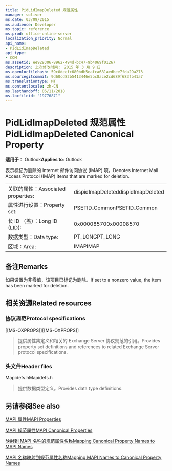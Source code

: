 ```yaml
---
title: PidLidImapDeleted 规范属性
manager: soliver
ms.date: 03/09/2015
ms.audience: Developer
ms.topic: reference
ms.prod: office-online-server
localization_priority: Normal
api_name:
- PidLidImapDeleted
api_type:
- COM
ms.assetid: ee929306-8962-494d-bc47-9b4069f01267
description: 上次修改时间： 2015 年 3 月 9 日
ms.openlocfilehash: 59c0deefc680bdb5eafca681aedbee7fda29a273
ms.sourcegitcommit: 9d60cd82b5413446e5bc8ace2cd689f683fb41a7
ms.translationtype: MT
ms.contentlocale: zh-CN
ms.lasthandoff: 06/11/2018
ms.locfileid: "19776871"
---
```

# <a name="pidlidimapdeleted-canonical-property"></a><span data-ttu-id="35eef-103">PidLidImapDeleted 规范属性</span><span class="sxs-lookup"><span data-stu-id="35eef-103">PidLidImapDeleted Canonical Property</span></span>

  
  
<span data-ttu-id="35eef-104">**适用于**： Outlook</span><span class="sxs-lookup"><span data-stu-id="35eef-104">**Applies to**: Outlook</span></span> 
  
<span data-ttu-id="35eef-105">表示标记为删除的 Internet 邮件访问协议 (IMAP) 项。</span><span class="sxs-lookup"><span data-stu-id="35eef-105">Denotes Internet Mail Access Protocol (IMAP) items that are marked for deletion.</span></span>
  
|||
|:-----|:-----|
|<span data-ttu-id="35eef-106">关联的属性：</span><span class="sxs-lookup"><span data-stu-id="35eef-106">Associated properties:</span></span>  <br/> |<span data-ttu-id="35eef-107">dispidImapDeleted</span><span class="sxs-lookup"><span data-stu-id="35eef-107">dispidImapDeleted</span></span>  <br/> |
|<span data-ttu-id="35eef-108">属性进行设置：</span><span class="sxs-lookup"><span data-stu-id="35eef-108">Property set:</span></span>  <br/> |<span data-ttu-id="35eef-109">PSETID_Common</span><span class="sxs-lookup"><span data-stu-id="35eef-109">PSETID_Common</span></span>  <br/> |
|<span data-ttu-id="35eef-110">长 ID （盖）：</span><span class="sxs-lookup"><span data-stu-id="35eef-110">Long ID (LID):</span></span>  <br/> |<span data-ttu-id="35eef-111">0x00008570</span><span class="sxs-lookup"><span data-stu-id="35eef-111">0x00008570</span></span>  <br/> |
|<span data-ttu-id="35eef-112">数据类型：</span><span class="sxs-lookup"><span data-stu-id="35eef-112">Data type:</span></span>  <br/> |<span data-ttu-id="35eef-113">PT_LONG</span><span class="sxs-lookup"><span data-stu-id="35eef-113">PT_LONG</span></span>  <br/> |
|<span data-ttu-id="35eef-114">区域：</span><span class="sxs-lookup"><span data-stu-id="35eef-114">Area:</span></span>  <br/> |<span data-ttu-id="35eef-115">IMAP</span><span class="sxs-lookup"><span data-stu-id="35eef-115">IMAP</span></span>  <br/> |
   
## <a name="remarks"></a><span data-ttu-id="35eef-116">备注</span><span class="sxs-lookup"><span data-stu-id="35eef-116">Remarks</span></span>

<span data-ttu-id="35eef-117">如果设置为非零值，该项目已标记为删除。</span><span class="sxs-lookup"><span data-stu-id="35eef-117">If set to a nonzero value, the item has been marked for deletion.</span></span>
  
## <a name="related-resources"></a><span data-ttu-id="35eef-118">相关资源</span><span class="sxs-lookup"><span data-stu-id="35eef-118">Related resources</span></span>

### <a name="protocol-specifications"></a><span data-ttu-id="35eef-119">协议规范</span><span class="sxs-lookup"><span data-stu-id="35eef-119">Protocol specifications</span></span>

<span data-ttu-id="35eef-120">[[MS-OXPROPS]]</span><span class="sxs-lookup"><span data-stu-id="35eef-120">[[MS-OXPROPS]]</span></span> 
  
> <span data-ttu-id="35eef-121">提供属性集定义和相关的 Exchange Server 协议规范的引用。</span><span class="sxs-lookup"><span data-stu-id="35eef-121">Provides property set definitions and references to related Exchange Server protocol specifications.</span></span>
    
### <a name="header-files"></a><span data-ttu-id="35eef-122">头文件</span><span class="sxs-lookup"><span data-stu-id="35eef-122">Header files</span></span>

<span data-ttu-id="35eef-123">Mapidefs.h</span><span class="sxs-lookup"><span data-stu-id="35eef-123">Mapidefs.h</span></span>
  
> <span data-ttu-id="35eef-124">提供数据类型定义。</span><span class="sxs-lookup"><span data-stu-id="35eef-124">Provides data type definitions.</span></span>
    
## <a name="see-also"></a><span data-ttu-id="35eef-125">另请参阅</span><span class="sxs-lookup"><span data-stu-id="35eef-125">See also</span></span>



[<span data-ttu-id="35eef-126">MAPI 属性</span><span class="sxs-lookup"><span data-stu-id="35eef-126">MAPI Properties</span></span>](mapi-properties.md)
  
[<span data-ttu-id="35eef-127">MAPI 规范属性</span><span class="sxs-lookup"><span data-stu-id="35eef-127">MAPI Canonical Properties</span></span>](mapi-canonical-properties.md)
  
[<span data-ttu-id="35eef-128">映射到 MAPI 名称的规范属性名称</span><span class="sxs-lookup"><span data-stu-id="35eef-128">Mapping Canonical Property Names to MAPI Names</span></span>](mapping-canonical-property-names-to-mapi-names.md)
  
[<span data-ttu-id="35eef-129">MAPI 名称映射到规范属性名称</span><span class="sxs-lookup"><span data-stu-id="35eef-129">Mapping MAPI Names to Canonical Property Names</span></span>](mapping-mapi-names-to-canonical-property-names.md)

